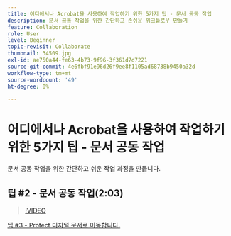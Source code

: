 ```yaml
---
title: 어디에서나 Acrobat을 사용하여 작업하기 위한 5가지 팁 - 문서 공동 작업
description: 문서 공동 작업을 위한 간단하고 손쉬운 워크플로우 만들기
feature: Collaboration
role: User
level: Beginner
topic-revisit: Collaborate
thumbnail: 34509.jpg
exl-id: ae750a44-fe63-4b73-9f96-3f361d7d7221
source-git-commit: 4e6fbf91e96d26f9ee8f1105ad68738b9450a32d
workflow-type: tm+mt
source-wordcount: '49'
ht-degree: 0%

---
```


# 어디에서나 Acrobat을 사용하여 작업하기 위한 5가지 팁 - 문서 공동 작업

문서 공동 작업을 위한 간단하고 쉬운 작업 과정을 만듭니다.

## 팁 #2 - 문서 공동 작업(2:03)

>[!VIDEO](https://video.tv.adobe.com/v/34509?quality=12&learn=on&hidetitle=true)

[팁 #3 - Protect 디지털 문서로 이동합니다.](protect-digital-documents.md)